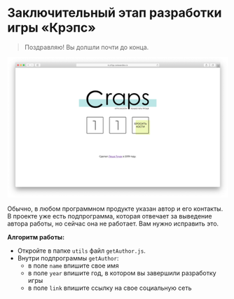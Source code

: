 # Заключительный этап разработки игры «Крэпс»

> Поздравляю! Вы долшли почти до конца.

![author](./author.png)

Обычно, в любом программном продукте указан автор и его контакты. В проекте уже есть подпрограмма, которая отвечает за выведение автора работы, но сейчас она не работает. Вам нужно исправить это.

**Алгоритм работы:**
+ Откройте в папке `utils` файл `getAuthor.js`.
+ Внутри подпрограммы `getAuthor`:
  + в поле `name` впишите свое имя
  + в поле `year` впишите год, в котором вы завершили разработку игры
  + в поле `link` впишите ссылку на свое социальную сеть
